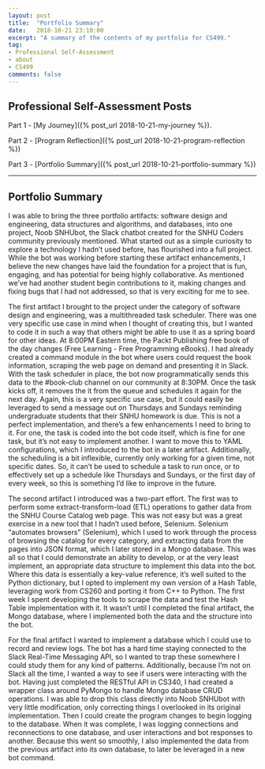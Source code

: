 ```yaml
---
layout: post
title:  "Portfolio Summary"
date:   2018-10-21 23:10:00
excerpt: "A summary of the contents of my portfolio for CS499."
tag:
- Professional Self-Assessment
- about
- CS499
comments: false
---
```


## Professional Self-Assessment Posts

Part 1 - [My Journey]({% post_url 2018-10-21-my-journey %}).

Part 2 - [Program Reflection]({% post_url 2018-10-21-program-reflection %})

Part 3 - [Portfolio Summary]({% post_url 2018-10-21-portfolio-summary %})

---

## Portfolio Summary

I was able to bring the three portfolio artifacts: software design and engineering, data structures and algorithms, and databases, into one project, Noob SNHUbot, the Slack chatbot created for the SNHU Coders community previously mentioned.  What started out as a simple curiosity to explore a technology I hadn’t used before, has flourished into a full project.  While the bot was working before starting these artifact enhancements, I believe the new changes have laid the foundation for a project that is fun, engaging, and has potential for being highly collaborative.  As mentioned we’ve had another student begin contributions to it, making changes and fixing bugs that I had not addressed, so that is very exciting for me to see.

The first artifact I brought to the project under the category of software design and engineering, was a multithreaded task scheduler.  There was one very specific use case in mind when I thought of creating this, but I wanted to code it in such a way that others might be able to use it as a spring board for other ideas.  At 8:00PM Eastern time, the Packt Publishing free book of the day changes (Free Learning - Free Programming eBooks).  I had already created a command module in the bot where users could request the book information, scraping the web page on demand and presenting it in Slack.  With the task scheduler in place, the bot now programmatically sends this data to the #book-club channel on our community at 8:30PM.  Once the task kicks off, it removes the it from the queue and schedules it again for the next day.  Again, this is a very specific use case, but it could easily be leveraged to send a message out on Thursdays and Sundays reminding undergraduate students that their SNHU homework is due.  This is not a perfect implementation, and there’s a few enhancements I need to bring to it.  For one, the task is coded into the bot code itself, which is fine for one task, but it’s not easy to implement another.  I want to move this to YAML configurations, which I introduced to the bot in a later artifact.  Additionally, the scheduling is a bit inflexible, currently only working for a given time, not specific dates.  So, it can’t be used to schedule a task to run once, or to effectively set up a schedule like Thursdays and Sundays, or the first day of every week, so this is something I’d like to improve in the future.

The second artifact I introduced was a two-part effort.  The first was to perform some extract-transform-load (ETL) operations to gather data from the SNHU Course Catalog web page.  This was not easy but was a great exercise in a new tool that I hadn’t used before, Selenium.  Selenium “automates browsers” (Selenium), which I used to work through the process of browsing the catalog for every category, and extracting data from the pages into JSON format, which I later stored in a Mongo database.  This was all so that I could demonstrate an ability to develop, or at the very least implement, an appropriate data structure to implement this data into the bot.  Where this data is essentially a key-value reference, it’s well suited to the Python dictionary, but I opted to implement my own version of a Hash Table, leveraging work from CS260 and porting it from C++ to Python.  The first week I spent developing the tools to scrape the data and test the Hash Table implementation with it.  It wasn’t until I completed the final artifact, the Mongo database, where I implemented both the data and the structure into the bot.

For the final artifact I wanted to implement a database which I could use to record and review logs.  The bot has a hard time staying connected to the Slack Real-Time Messaging API, so I wanted to trap these somewhere I could study them for any kind of patterns.  Additionally, because I’m not on Slack all the time, I wanted a way to see if users were interacting with the bot.  Having just completed the RESTful API in CS340, I had created a wrapper class around PyMongo to handle Mongo database CRUD operations.  I was able to drop this class directly into Noob SNHUbot with very little modification, only correcting things I overlooked in its original implementation.  Then I could create the program changes to begin logging to the database.  When it was complete, I was logging connections and reconnections to one database, and user interactions and bot responses to another.  Because this went so smoothly, I also implemented the data from the previous artifact into its own database, to later be leveraged in a new bot command.	
